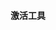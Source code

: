 #### 激活工具
<div class="item-row">
    <Item img="../assets/img/item-imgs/webstorm.svg" title="lookdiv" href="http://www.lookdiv.com/" />
</div>
